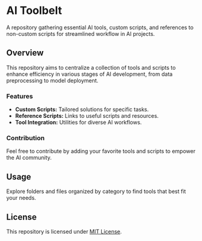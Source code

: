 # AI Toolbelt

A repository gathering essential AI tools, custom scripts, and references to non-custom scripts for streamlined workflow in AI projects.

## Overview

This repository aims to centralize a collection of tools and scripts to enhance efficiency in various stages of AI development, from data preprocessing to model deployment.

### Features

- **Custom Scripts:** Tailored solutions for specific tasks.
- **Reference Scripts:** Links to useful scripts and resources.
- **Tool Integration:** Utilities for diverse AI workflows.

### Contribution

Feel free to contribute by adding your favorite tools and scripts to empower the AI community.

## Usage

Explore folders and files organized by category to find tools that best fit your needs.

## License

This repository is licensed under [MIT License](LICENSE).
